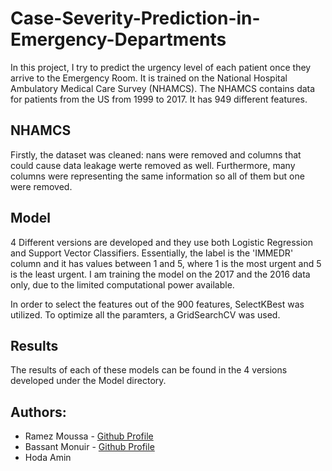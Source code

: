 # Case-Severity-Prediction-in-Emergency-Departments

In this project, I try to predict the urgency level of each patient once they arrive to the Emergency Room. It is trained on the National Hospital Ambulatory Medical Care Survey (NHAMCS). The NHAMCS contains data for patients from the US from 1999 to 2017. It has 949 different features.

## NHAMCS
Firstly, the dataset was cleaned: nans were removed and columns that could cause data leakage werte removed as well. Furthermore, many columns were representing the same information so all of them but one were removed.

## Model

4 Different versions are developed and they use both Logistic Regression and Support Vector Classifiers.
Essentially, the label is the 'IMMEDR' column and it has values between 1 and 5, where 1 is the most urgent and 5 is the least urgent.
I am training the model on the 2017 and the 2016 data only, due to the limited computational power available.

In order to select the features out of the 900 features, SelectKBest was utilized. To optimize all the paramters, a GridSearchCV was used.

## Results

The results of each of these models can be found in the 4 versions developed under the Model directory.


## Authors:
  * Ramez Moussa - [Github Profile](https://github.com/ramezmoussa)
  * Bassant Monuir - [Github Profile](https://github.com/baahmed)
  * Hoda Amin
